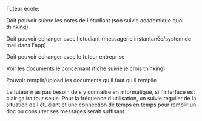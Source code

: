 
Tuteur école:

Doit pouvoir suivre les notes de l'étudiant (son suivie academique quoi thinking)

Doit pouvoir echanger avec l etudiant (messagerie instantanée/system de mail dans l'app)

Doit pouvoir echanger avec le tuteur entreprise

Voir les documents le concernant (fiche suivie je crois thinking)

Pouvoir remplir/upload les documents qu il faut qu il remplie

Le tuteur n as pas besoin de s y connaitre en informatique, si l'interface est clair ça ira tour seule.
Pour la fréquence d'utilisation, un suivie regulier de la situation de l'étudiant et une connection de temps en temps pour remplir un doc ou consulter ses messages serait suffisant.
